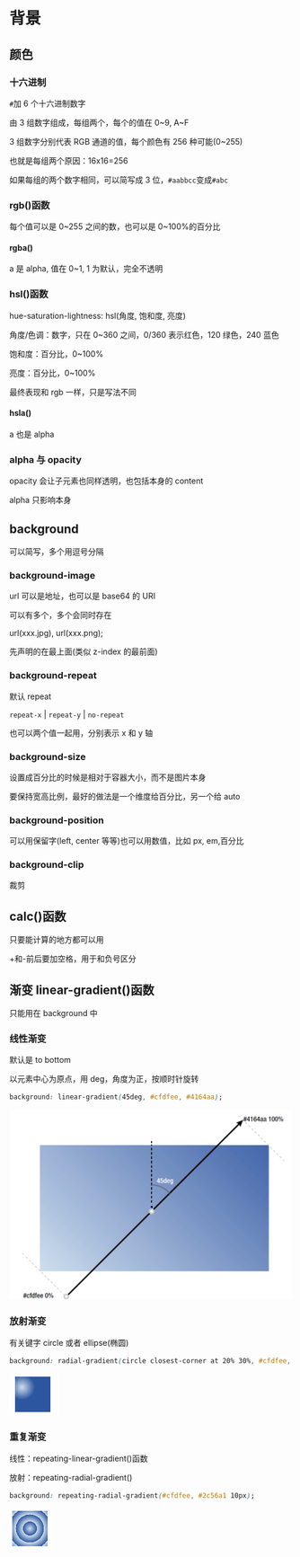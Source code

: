 # 背景

## 颜色

### 十六进制

`#`加 6 个十六进制数字

由 3 组数字组成，每组两个，每个的值在 0~9, A~F

3 组数字分别代表 RGB 通道的值，每个颜色有 256 种可能(0~255)

也就是每组两个原因：16x16=256

如果每组的两个数字相同，可以简写成 3 位，`#aabbcc`变成`#abc`

### rgb()函数

每个值可以是 0~255 之间的数，也可以是 0~100%的百分比

#### rgba()

a 是 alpha, 值在 0~1, 1 为默认，完全不透明

### hsl()函数

hue-saturation-lightness:
hsl(角度, 饱和度, 亮度)

角度/色调：数字，只在 0~360 之间，0/360 表示红色，120 绿色，240 蓝色

饱和度：百分比，0~100%

亮度：百分比，0~100%

最终表现和 rgb 一样，只是写法不同

#### hsla()

a 也是 alpha

### alpha 与 opacity

opacity 会让子元素也同样透明，也包括本身的 content

alpha 只影响本身

## background

可以简写，多个用逗号分隔

### background-image

url 可以是地址，也可以是 base64 的 URI

可以有多个，多个会同时存在

url(xxx.jpg), url(xxx.png);

先声明的在最上面(类似 z-index 的最前面)

### background-repeat

默认 repeat

`repeat-x` | `repeat-y` | `no-repeat`

也可以两个值一起用，分别表示 x 和 y 轴

### background-size

设置成百分比的时候是相对于容器大小，而不是图片本身

要保持宽高比例，最好的做法是一个维度给百分比，另一个给 auto

### background-position

可以用保留字(left, center 等等)也可以用数值，比如 px, em,百分比

### background-clip

裁剪

## calc()函数

只要能计算的地方都可以用

+和-前后要加空格，用于和负号区分

## 渐变 linear-gradient()函数

只能用在 background 中

### 线性渐变

默认是 to bottom

以元素中心为原点，用 deg，角度为正，按顺时针旋转

```css
background: linear-gradient(45deg, #cfdfee, #4164aa);
```

![linear-gradient](../images/8a574e147facae3fbc1ca48b70cfe639.png)

### 放射渐变

有关键字 circle 或者 ellipse(椭圆)

```css
background: radial-gradient(circle closest-corner at 20% 30%, #cfdfee, #2c56a1);
```

![circle](../images/0e65a3264765f52a73f6dd15e73e9cd6.png)

### 重复渐变

线性：repeating-linear-gradient()函数

放射：repeating-radial-gradient()

```css
background: repeating-radial-gradient(#cfdfee, #2c56a1 10px);
```

![repeating-radial-gradient](../images/736a73e029c66d6f39298ca2c3a69217.png)
